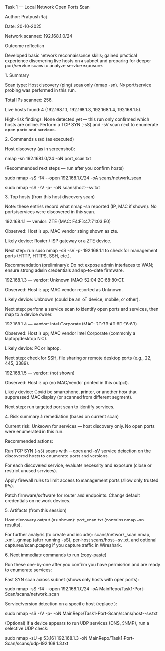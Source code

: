 Task 1 — Local Network Open Ports Scan

Author: Pratyush Raj

Date: 20-10-2025

Network scanned: 192.168.1.0/24

Outcome reflection

Developed basic network reconnaissance skills; gained practical experience discovering live hosts on a subnet and preparing for deeper port/service scans to analyze service exposure.

1\. Summary

Scan type: Host discovery (ping) scan only (nmap -sn). No port/service probing was performed in this run.

Total IPs scanned: 256.

Live hosts found: 4 (192.168.1.1, 192.168.1.3, 192.168.1.4, 192.168.1.5).

High-risk findings: None detected yet — this run only confirmed which hosts are online. Perform a TCP SYN (-sS) and -sV scan next to enumerate open ports and services.

2\. Commands used (as executed)

Host discovery (as in screenshot):

nmap -sn 192.168.1.0/24 -oN port\_scan.txt

(Recommended next steps — run after you confirm hosts)

sudo nmap -sS -T4 --open 192.168.1.0/24 -oA scans/network\_scan

sudo nmap -sS -sV -p- \-oN scans/host-\-sv.txt

3\. Top hosts (from this host discovery scan)

Note: these entries record what nmap -sn reported (IP, MAC if shown). No ports/services were discovered in this scan.

192.168.1.1 — vendor: ZTE (MAC: F4:F6:47:71:03:E0)

Observed: Host is up. MAC vendor string shown as zte.

Likely device: Router / ISP gateway or a ZTE device.

Next step: run sudo nmap -sS -sV -p- 192.168.1.1 to check for management ports (HTTP, HTTPS, SSH, etc.).

Recommendation (preliminary): Do not expose admin interfaces to WAN; ensure strong admin credentials and up-to-date firmware.

192.168.1.3 — vendor: Unknown (MAC: 52:04:2C:68:80:C1)

Observed: Host is up; MAC vendor reported as Unknown.

Likely device: Unknown (could be an IoT device, mobile, or other).

Next step: perform a service scan to identify open ports and services, then map to a device owner.

192.168.1.4 — vendor: Intel Corporate (MAC: 2C:7B:A0:8D:E6:63)

Observed: Host is up; MAC vendor Intel Corporate (commonly a laptop/desktop NIC).

Likely device: PC or laptop.

Next step: check for SSH, file sharing or remote desktop ports (e.g., 22, 445, 3389).

192.168.1.5 — vendor: (not shown)

Observed: Host is up (no MAC/vendor printed in this output).

Likely device: Could be smartphone, printer, or another host that suppressed MAC display (or scanned from different segment).

Next step: run targeted port scan to identify services.

4\. Risk summary & remediation (based on current scan)

Current risk: Unknown for services — host discovery only. No open ports were enumerated in this run.

Recommended actions:

Run TCP SYN (-sS) scans with --open and -sV service detection on the discovered hosts to enumerate ports and versions.

For each discovered service, evaluate necessity and exposure (close or restrict unused services).

Apply firewall rules to limit access to management ports (allow only trusted IPs).

Patch firmware/software for router and endpoints. Change default credentials on network devices.

5\. Artifacts (from this session)

Host discovery output (as shown): port\_scan.txt (contains nmap -sn results).

For further analysis (to create and include): scans/network\_scan.nmap, .xml, .gnmap (after running -sS), per-host scans/host-\-sv.txt, and optional captures/scan.pcapng if you capture traffic in Wireshark.

6\. Next immediate commands to run (copy-paste)

Run these one-by-one after you confirm you have permission and are ready to enumerate services:

Fast SYN scan across subnet (shows only hosts with open ports):

sudo nmap -sS -T4 --open 192.168.1.0/24 -oA MainRepo/Task1-Port-Scan/scans/network\_scan

Service/version detection on a specific host (replace ):

sudo nmap -sS -sV -p- \-oN MainRepo/Task1-Port-Scan/scans/host-\-sv.txt

(Optional) If a device appears to run UDP services (DNS, SNMP), run a selective UDP check:

sudo nmap -sU -p 53,161 192.168.1.3 -oN MainRepo/Task1-Port-Scan/scans/udp-192.168.1.3.txt
